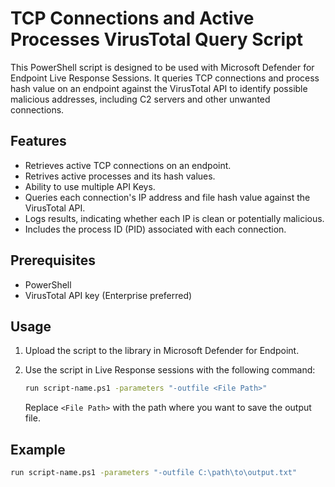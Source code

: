 # TCP Connections and Active Processes VirusTotal Query Script

This PowerShell script is designed to be used with Microsoft Defender for Endpoint Live Response Sessions. It queries TCP connections and process hash value on an endpoint against the VirusTotal API to identify possible malicious addresses, including C2 servers and other unwanted connections.

## Features

- Retrieves active TCP connections on an endpoint.
- Retrives active processes and its hash values.
- Ability to use multiple API Keys.
- Queries each connection's IP address and file hash value against the VirusTotal API.
- Logs results, indicating whether each IP is clean or potentially malicious.
- Includes the process ID (PID) associated with each connection.

## Prerequisites

- PowerShell
- VirusTotal API key (Enterprise preferred)

## Usage

1. Upload the script to the library in Microsoft Defender for Endpoint.

2. Use the script in Live Response sessions with the following command:
    ```sh
    run script-name.ps1 -parameters "-outfile <File Path>"
    ```

   Replace `<File Path>` with the path where you want to save the output file.

## Example

```sh
run script-name.ps1 -parameters "-outfile C:\path\to\output.txt"

